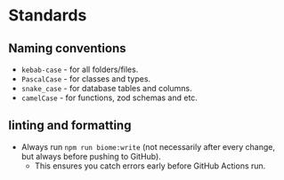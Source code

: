 # Standards

## Naming conventions
- `kebab-case` - for all folders/files.
- `PascalCase` - for classes and types.
- `snake_case` - for database tables and columns.
- `camelCase` - for functions, zod schemas and etc.

## linting and formatting 
- Always run `npm run biome:write` (not necessarily after every change, but always before pushing to GitHub).
    - This ensures you catch errors early before GitHub Actions run.